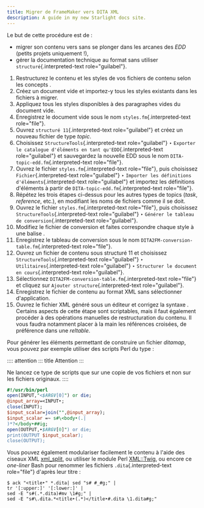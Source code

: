 ```yaml
---
title: Migrer de FrameMaker vers DITA XML
description: A guide in my new Starlight docs site.
---
```


Le but de cette procédure est de :

-   migrer son contenu vers sans se plonger dans les arcanes des *EDD*
    (petits projets uniquement !),
-   gérer la documentation technique au format sans utiliser
    `structuré`{.interpreted-text role="guilabel"}.

1.  Restructurez le contenu et les styles de vos fichiers de contenu
    selon les concepts .
2.  Créez un document vide et importez-y tous les styles existants dans
    les fichiers à migrer.
3.  Appliquez tous les styles disponibles à des paragraphes vides du
    document vide.
4.  Enregistrez le document vide sous le nom
    `styles.fm`{.interpreted-text role="file"}.
5.  Ouvrez `structuré 11`{.interpreted-text role="guilabel"} et créez un
    nouveau fichier de type *topic*.
6.  Choisissez `StructureTools`{.interpreted-text role="guilabel"} ‣
    `Exporter le catalogue d'éléments en tant
    qu'EDD`{.interpreted-text role="guilabel"} et sauvegardez la
    nouvelle EDD sous le nom `DITA-topic-edd.fm`{.interpreted-text
    role="file"}.
7.  Ouvrez le fichier `styles.fm`{.interpreted-text role="file"}, puis
    choisissez `Fichier`{.interpreted-text role="guilabel"} ‣
    `Importer les
    définitions d'éléments`{.interpreted-text role="guilabel"} et
    importez les définitions d\'éléments à partir de
    `DITA-topic-edd.fm`{.interpreted-text role="file"}.
8.  Répétez les trois étapes ci-dessus pour les autres types de topics
    (*task*, *reference*, etc.), en modifiant les noms de fichiers comme
    il se doit.
9.  Ouvrez le fichier `styles.fm`{.interpreted-text role="file"}, puis
    choisissez `StructureTools`{.interpreted-text role="guilabel"} ‣
    `Générer le tableau de conversion`{.interpreted-text
    role="guilabel"}.
10. Modifiez le fichier de conversion et faites correspondre chaque
    style à une balise .
11. Enregistrez le tableau de conversion sous le nom
    `DITA2FM-conversion-table.fm`{.interpreted-text role="file"}.
12. Ouvrez un fichier de contenu sous structuré 11 et choisissez
    `StructureTools`{.interpreted-text role="guilabel"} ‣
    `Utilitaires`{.interpreted-text role="guilabel"} ‣
    `Structurer le document en
    cours`{.interpreted-text role="guilabel"}.
13. Sélectionnez `DITA2FM-conversion-table.fm`{.interpreted-text
    role="file"} et cliquez sur `Ajouter
    structure`{.interpreted-text role="guilabel"}.
14. Enregistrez le fichier de contenu au format XML sans sélectionner
    d\'application.
15. Ouvrez le fichier XML généré sous un éditeur et corrigez la syntaxe
    . Certains aspects de cette étape sont scriptables, mais il faut
    également procéder à des opérations manuelles de restructuration du
    contenu. Il vous faudra notamment placer à la main les références
    croisées, de préférence dans une *reltable*.

Pour générer les éléments permettant de construire un fichier *ditamap*,
vous pouvez par exemple utiliser des scripts Perl du type :

:::: attention
::: title
Attention
:::

Ne lancez ce type de scripts que sur une copie de vos fichiers et non
sur les fichiers originaux.
::::

``` perl
#!/usr/bin/perl
open(INPUT,"<$ARGV[0]") or die;
@input_array=<INPUT‣;
close(INPUT);
$input_scalar=join("",@input_array);
$input_scalar =~ s#\<body‣(.|
)*?</body‣##ig;
open(OUTPUT,‣$ARGV[0]") or die;
print(OUTPUT $input_scalar);
close(OUTPUT);
```

Vous pouvez également modulariser facilement le contenu à l\'aide des
ciseaux XML [xml_split](), ou utiliser le module Perl [XML::Twig](), ou
encore ce *one-liner* Bash pour renommer les fichiers
`.dita`{.interpreted-text role="file"} d\'après leur titre :

``` console
$ ack "<title‣" *.dita| sed "s# #_#g;" |
tr '[:upper:]' '[:lower:]' |
sed -E "s#(.*.dita)#mv \1#g;" |
sed -E "s#\.dita.*<title‣(.*)</title‣#.dita \1.dita#g;"
```
